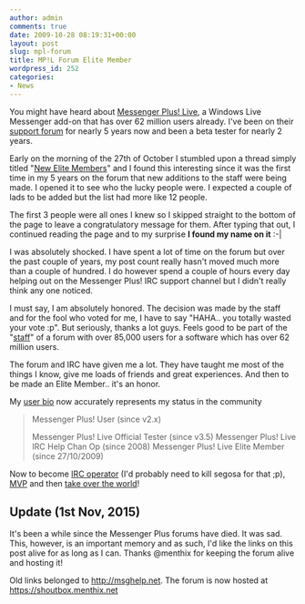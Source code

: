 ```yaml
---
author: admin
comments: true
date: 2009-10-28 08:19:31+00:00
layout: post
slug: mpl-forum
title: MP!L Forum Elite Member
wordpress_id: 252
categories:
- News
---
```


You might have heard about [Messenger Plus! Live](http://msgpluslive.net), a Windows Live Messenger add-on that has over 62 million users already. I've been on their [support forum](https://shoutbox.menthix.net/forumdisplay.php?fid=58) for nearly 5 years now and been a beta tester for nearly 2 years.

Early on the morning of the 27th of October I stumbled upon a thread simply titled "[New Elite Members](https://shoutbox.menthix.net/showthread.php?tid=92693)" and I found this interesting since it was the first time in my 5 years on the forum that new additions to the staff were being made. I opened it to see who the lucky people were. I expected a couple of lads to be added but the list had more like 12 people.

The first 3 people were all ones I knew so I skipped straight to the bottom of the page to leave a congratulatory message for them. After typing that out, I continued reading the page and to my surprise **I found my name on it** :-|

I was absolutely shocked. I have spent a lot of time on the forum but over the past couple of years, my post count really hasn't moved much more than a couple of hundred. I do however spend a couple of hours every day helping out on the Messenger Plus! IRC support channel but I didn't really think any one noticed.

I must say, I am absolutely honored. The decision was made by the staff and for the fool who voted for me, I have to say "HAHA.. you totally wasted your vote :p". But seriously, thanks a lot guys. Feels good to be part of the "[staff](https://shoutbox.menthix.net/showteam.php)" of a forum with over 85,000 users for a software which has over 62 million users.

The forum and IRC have given me a lot. They have taught me most of the things I know, give me loads of friends and great experiences. And then to be made an Elite Member.. it's an honor.

My [user bio](https://shoutbox.menthix.net/member.php?uid=40401) now accurately represents my status in the community


<blockquote>Messenger Plus! User (since v2.x)

Messenger Plus! Live Official Tester (since v3.5)
Messenger Plus! Live IRC Help Chan Op (since 2008)
Messenger Plus! Live Elite Member (since 27/10/2009)</blockquote>


Now to become [IRC operator](http://en.wikipedia.org/wiki/Internet_Relay_Chat_operator#Network_Administrator) (I'd probably need to kill segosa for that ;p), [MVP](http://en.wikipedia.org/wiki/Microsoft_Most_Valuable_Professional) and then [take over the world](http://en.wikiquote.org/wiki/Pinky_and_the_Brain#General_Quotes)!

## Update (1st Nov, 2015)

It's been a while since the Messenger Plus forums have died. It was sad. This, however, is an important memory and as such, I'd like the links on this post alive for as long as I can. Thanks @menthix for keeping the forum alive and hosting it!

Old links belonged to http://msghelp.net. The forum is now hosted at https://shoutbox.menthix.net
